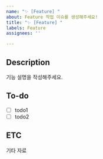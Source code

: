 ```yaml
---
name: "✨ [Feature] "
about: Feature 작업 이슈를 생성해주세요!
title: "✨ [Feature] "
labels: Feature
assignees: ''

---
```


## Description
기능 설명을 작성해주세요.
## To-do
- [ ] todo1
- [ ] todo2
## ETC
기타 자료
